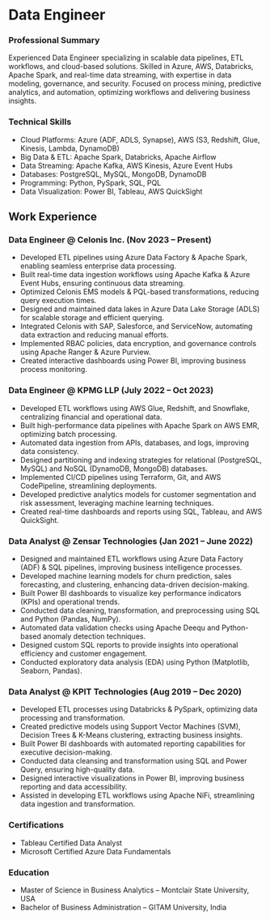 <link rel="stylesheet" type="text/css" href="assets/css/custom.css">


# Data Engineer

### Professional Summary
Experienced Data Engineer specializing in scalable data pipelines, ETL workflows, and cloud-based solutions. Skilled in Azure, AWS, Databricks, Apache Spark, and real-time data streaming, with expertise in data modeling, governance, and security. Focused on process mining, predictive analytics, and automation, optimizing workflows and delivering business insights.

### Technical Skills
- Cloud Platforms: Azure (ADF, ADLS, Synapse), AWS (S3, Redshift, Glue, Kinesis, Lambda, DynamoDB)
- Big Data & ETL: Apache Spark, Databricks, Apache Airflow 
- Data Streaming: Apache Kafka, AWS Kinesis, Azure Event Hubs
- Databases: PostgreSQL, MySQL, MongoDB, DynamoDB
- Programming: Python, PySpark, SQL, PQL
- Data Visualization: Power BI, Tableau, AWS QuickSight

## Work Experience
### Data Engineer @ Celonis Inc.  (Nov 2023 – Present)
- Developed ETL pipelines using Azure Data Factory & Apache Spark, enabling seamless enterprise data processing.
- Built real-time data ingestion workflows using Apache Kafka & Azure Event Hubs, ensuring continuous data streaming.
- Optimized Celonis EMS models & PQL-based transformations, reducing query execution times.
- Designed and maintained data lakes in Azure Data Lake Storage (ADLS) for scalable storage and efficient querying.
- Integrated Celonis with SAP, Salesforce, and ServiceNow, automating data extraction and reducing manual efforts.
- Implemented RBAC policies, data encryption, and governance controls using Apache Ranger & Azure Purview.
- Created interactive dashboards using Power BI, improving business process monitoring.
  
### Data Engineer @ KPMG LLP  (July 2022 – Oct 2023)
- Developed ETL workflows using AWS Glue, Redshift, and Snowflake, centralizing financial and operational data.
- Built high-performance data pipelines with Apache Spark on AWS EMR, optimizing batch processing.
- Automated data ingestion from APIs, databases, and logs, improving data consistency.
- Designed partitioning and indexing strategies for relational (PostgreSQL, MySQL) and NoSQL (DynamoDB, MongoDB) databases.
- Implemented CI/CD pipelines using Terraform, Git, and AWS CodePipeline, streamlining deployments.
- Developed predictive analytics models for customer segmentation and risk assessment, leveraging machine learning techniques.
- Created real-time dashboards and reports using SQL, Tableau, and AWS QuickSight.
  
### Data Analyst @  Zensar Technologies  (Jan 2021 – June 2022)
- Designed and maintained ETL workflows using Azure Data Factory (ADF) & SQL pipelines, improving business intelligence processes.
- Developed machine learning models for churn prediction, sales forecasting, and clustering, enhancing data-driven decision-making.
- Built Power BI dashboards to visualize key performance indicators (KPIs) and operational trends.
- Conducted data cleaning, transformation, and preprocessing using SQL and Python (Pandas, NumPy).
- Automated data validation checks using Apache Deequ and Python-based anomaly detection techniques.
- Designed custom SQL reports to provide insights into operational efficiency and customer engagement.
- Conducted exploratory data analysis (EDA) using Python (Matplotlib, Seaborn, Pandas).
  
### Data Analyst @ KPIT Technologies  (Aug 2019 – Dec 2020)
- Developed ETL processes using Databricks & PySpark, optimizing data processing and transformation.
- Created predictive models using Support Vector Machines (SVM), Decision Trees & K-Means clustering, extracting business insights.
- Built Power BI dashboards with automated reporting capabilities for executive decision-making.
- Conducted data cleansing and transformation using SQL and Power Query, ensuring high-quality data.
- Designed interactive visualizations in Power BI, improving business reporting and data accessibility.
- Assisted in developing ETL workflows using Apache NiFi, streamlining data ingestion and transformation.

### Certifications
- Tableau Certified Data Analyst
- Microsoft Certified Azure Data Fundamentals

### Education
- Master of Science in Business Analytics – Montclair State University, USA
- Bachelor of Business Administration – GITAM University, India

